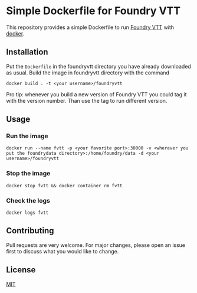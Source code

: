 # Simple Dockerfile for Foundry VTT

This repository provides a simple Dockerfile to run [Foundry VTT](https://foundryvtt.com/) with [docker](https://www.docker.com/).

## Installation

Put the `Dockerfile` in the foundryvtt directory you have already downloaded as usual.
Build the image in foundryvtt directory with the command
```shell script
docker build . -t <your username>/foundryvtt
```

Pro tip: whenever you build a new version of Foundry VTT you could tag it with the version number. Than use the tag to run different version.

## Usage

### Run the image

```shell script
docker run --name fvtt -p <your favorite port>:30000 -v <wherever you put the foundrydata directory>:/home/foundry/data -d <your username>/foundryvtt
```

### Stop the image

```shell script
docker stop fvtt && docker container rm fvtt
```

### Check the logs

```shell script
docker logs fvtt
```

## Contributing
Pull requests are very welcome. For major changes, please open an issue first to discuss what you would like to change.

## License
[MIT](https://choosealicense.com/licenses/mit/)
